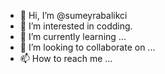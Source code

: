 - 👋 Hi, I’m @sumeyrabalikci
- 👀 I’m interested in codding.
- 🌱 I’m currently learning ...
- 💞️ I’m looking to collaborate on ...
- 📫 How to reach me ...

<!---
sumeyrabalikci/sumeyrabalikci is a ✨ special ✨ repository because its `README.md` (this file) appears on your GitHub profile.
You can click the Preview link to take a look at your changes.
--->
